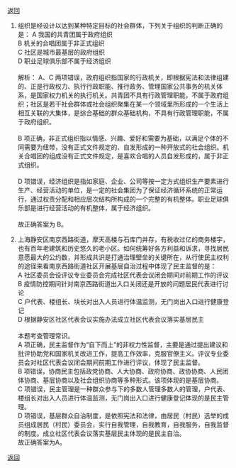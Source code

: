 [返回](../index.md)

1. 组织是经设计以达到某种特定目标的社会群体，下列关于组织的判断正确的是：
   A 我国的共青团属于政府组织\
   B 机关的合唱团属于非正式组织\
   C 社区是城市最基层的政府组织\
   D 职业足球俱乐部不属于经济组织\
   \
   解析：
   A、C 两项错误，政府组织指国家的行政机关，即根据宪法和法律组建的、正是行政权力、执行行政职能、推行政务、管理国家公共事务的机关体系，是国家权力机关的执行机关。共青团不具有行政管理职能，不属于政府组织；社区是若干社会群体或社会组织聚集在某一个领域里所形成的一个生活上相互关联的大集体，是综合基础的群众基础机构，不具有行政管理职能，不属于政府组织。\
   \
   B 项正确，非正式组织指以情感、兴趣、爱好和需要为基础，以满足个体的不同需要为纽带，没有正式文件规定的、自发形成的一种开放式的社会组织。机关合唱团的组成没有正式文件规定，是喜欢合唱的人员自发形成的，属于非正式组织。\
   \
   D 项错误，经济组织是指如家庭、企业、公司等按一定方式组织生产要素进行生产、经营活动的单位，是一定的社会集团为了保证经济循环系统的正常运行，通过权责分配和相应层次结构所构成的一个完整的有机整体。职业足球俱乐部是进行经营活动的有机整体，属于经济组织。\
   \
   故正确答案为 B。

2. 上海静安区南京西路街道，摩天高楼与石库门并存，有税收过亿的商务楼宇，也有百年老建筑和历史悠久的老小区。如何统筹好各方利益和诉求，寻找居民意愿最大的公约数，并形成共识是打通治理壁垒的关键所在，从行使民主权利的途径来看南京西路街道社区开展基层自治过程中体现了民主监督的是：\
A 社区委员会设评议专业委员会完成社区代表会议闭会期间对前期工作的评议\
B 疫情防控期间针对南京西路街道出入口关闭还是开放的问题居民代表进行讨论\
C 户代表、楼组长、块长对出入人员进行体温监测，无门岗出入口进行健康登记\
D 根据静安区社区代表会议实施办法成立社区代表会议落实基层民主\
\
本题考查管理常识。\
A 项正确，民主监督作为“自下而上”的非权力性监督，主要是通过提出建议和批评协助党和国家机关改进工作，提高工作效率，克服官僚主义。评议专业委员会对社区代表会议闭会期间前期工作进行评议，体现了民主监督。\
B 项错误，协商民主包括政党协商、人大协商、政府协商、政协协商、人民团体协商、基层协商以及社会组织协商等多种形式。该项体现的是基层协商。\
C 项错误，民主管理是一种群众参与下的多数人管理多数人的管理，户代表、楼组长对出入人员进行体温监测，无门岗出入口进行健康登记体现的是民主管理。\
D 项错误，基层群众自治制度，是依照宪法和法律，由居民（村民）选举的成员组成居民（村民）委员会，实行自我管理，自我教育，自我服务，自我监督的制度。成立社区代表会议落实基层民主体现的是民主自治。\
故正确答案为A。

[返回](../index.md)
